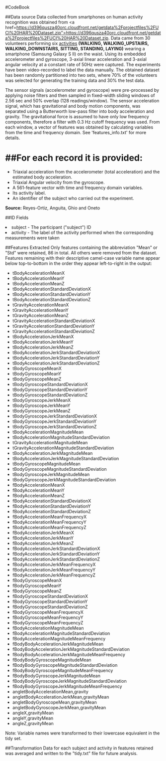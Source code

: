 #CodeBook

##Data source
Data collected from smartphones on human activity recognition was obtained from <a href=https://d396qusza40orc.cloudfront.net/getdata%2Fprojectfiles%2FUCI%20HAR%20Dataset.zip">https://d396qusza40orc.cloudfront.net/getdata%2Fprojectfiles%2FUCI%20HAR%20Dataset.zip</a>.
Data came from 30 volunteers performing six <u>activities</u> <b>(WALKING, WALKING_UPSTAIRS, WALKING_DOWNSTAIRS, SITTING, STANDING, LAYING)</b>
wearing a smartphone (Samsung Galaxy S II) on the waist. Using its embedded accelerometer and gyroscope, 3-axial linear acceleration and 3-axial angular velocity at a constant rate of 50Hz were captured. The experiments have been video-recorded to label the data manually. The obtained dataset has been randomly partitioned into two sets, where 70% of the volunteers was selected for generating the training data and 30% the test data. 

The sensor signals (accelerometer and gyroscope) were pre-processed by applying noise filters and then sampled in fixed-width sliding windows of 2.56 sec and 50% overlap (128 readings/window). The sensor acceleration signal, which has gravitational and body motion components, was separated using a Butterworth low-pass filter into body acceleration and gravity. The gravitational force is assumed to have only low frequency components, therefore a filter with 0.3 Hz cutoff frequency was used. From each window, a vector of features was obtained by calculating variables from the time and frequency domain. See 'features_info.txt' for more details.

##For each record it is provided:
======================================

- Triaxial acceleration from the accelerometer (total acceleration) and the estimated body acceleration.
- Triaxial Angular velocity from the gyroscope. 
- A 561-feature vector with time and frequency domain variables. 
- Its activity label. 
- An identifier of the subject who carried out the experiment.

<b>Source:</b> Reyes-Ortiz, Anguita, Ghio and Oneto

##ID Fields
<li>subject - The participant ("subject") ID
<li>activity - The label of the activity performed when the corresponding measurements were taken

##Features Extracted
Only features containing the abbreviation "Mean" or "Std" were retained, 86 in total.  All others were removed from the dataset.
Features remaining with their descriptive camel-case variable name appear below top-to-bottom in the order they appear left-to-right in the output:
<ul>
<li>tBodyAccelerationMeanX</li>
<li>tBodyAccelerationMeanY</li>
<li>tBodyAccelerationMeanZ</li>
<li>tBodyAccelerationStandardDeviationX</li>
<li>tBodyAccelerationStandardDeviationY</li>
<li>tBodyAccelerationStandardDeviationZ</li>
<li>tGravityAccelerationMeanX</li>
<li>tGravityAccelerationMeanY</li>
<li>tGravityAccelerationMeanZ</li>
<li>tGravityAccelerationStandardDeviationX</li>
<li>tGravityAccelerationStandardDeviationY</li>
<li>tGravityAccelerationStandardDeviationZ</li>
<li>tBodyAccelerationJerkMeanX</li>
<li>tBodyAccelerationJerkMeanY</li>
<li>tBodyAccelerationJerkMeanZ</li>
<li>tBodyAccelerationJerkStandardDeviationX</li>
<li>tBodyAccelerationJerkStandardDeviationY</li>
<li>tBodyAccelerationJerkStandardDeviationZ</li>
<li>tBodyGyroscopeMeanX</li>
<li>tBodyGyroscopeMeanY</li>
<li>tBodyGyroscopeMeanZ</li>
<li>tBodyGyroscopeStandardDeviationX</li>
<li>tBodyGyroscopeStandardDeviationY</li>
<li>tBodyGyroscopeStandardDeviationZ</li>
<li>tBodyGyroscopeJerkMeanX</li>
<li>tBodyGyroscopeJerkMeanY</li>
<li>tBodyGyroscopeJerkMeanZ</li>
<li>tBodyGyroscopeJerkStandardDeviationX</li>
<li>tBodyGyroscopeJerkStandardDeviationY</li>
<li>tBodyGyroscopeJerkStandardDeviationZ</li>
<li>tBodyAccelerationMagnitudeMean</li>
<li>tBodyAccelerationMagnitudeStandardDeviation</li>
<li>tGravityAccelerationMagnitudeMean</li>
<li>tGravityAccelerationMagnitudeStandardDeviation</li>
<li>tBodyAccelerationJerkMagnitudeMean</li>
<li>tBodyAccelerationJerkMagnitudeStandardDeviation</li>
<li>tBodyGyroscopeMagnitudeMean</li>
<li>tBodyGyroscopeMagnitudeStandardDeviation</li>
<li>tBodyGyroscopeJerkMagnitudeMean</li>
<li>tBodyGyroscopeJerkMagnitudeStandardDeviation</li>
<li>fBodyAccelerationMeanX</li>
<li>fBodyAccelerationMeanY</li>
<li>fBodyAccelerationMeanZ</li>
<li>fBodyAccelerationStandardDeviationX</li>
<li>fBodyAccelerationStandardDeviationY</li>
<li>fBodyAccelerationStandardDeviationZ</li>
<li>fBodyAccelerationMeanFrequencyX</li>
<li>fBodyAccelerationMeanFrequencyY</li>
<li>fBodyAccelerationMeanFrequencyZ</li>
<li>fBodyAccelerationJerkMeanX</li>
<li>fBodyAccelerationJerkMeanY</li>
<li>fBodyAccelerationJerkMeanZ</li>
<li>fBodyAccelerationJerkStandardDeviationX</li>
<li>fBodyAccelerationJerkStandardDeviationY</li>
<li>fBodyAccelerationJerkStandardDeviationZ</li>
<li>fBodyAccelerationJerkMeanFrequencyX</li>
<li>fBodyAccelerationJerkMeanFrequencyY</li>
<li>fBodyAccelerationJerkMeanFrequencyZ</li>
<li>fBodyGyroscopeMeanX</li>
<li>fBodyGyroscopeMeanY</li>
<li>fBodyGyroscopeMeanZ</li>
<li>fBodyGyroscopeStandardDeviationX</li>
<li>fBodyGyroscopeStandardDeviationY</li>
<li>fBodyGyroscopeStandardDeviationZ</li>
<li>fBodyGyroscopeMeanFrequencyX</li>
<li>fBodyGyroscopeMeanFrequencyY</li>
<li>fBodyGyroscopeMeanFrequencyZ</li>
<li>fBodyAccelerationMagnitudeMean</li>
<li>fBodyAccelerationMagnitudeStandardDeviation</li>
<li>fBodyAccelerationMagnitudeMeanFrequency</li>
<li>fBodyBodyAccelerationJerkMagnitudeMean</li>
<li>fBodyBodyAccelerationJerkMagnitudeStandardDeviation</li>
<li>fBodyBodyAccelerationJerkMagnitudeMeanFrequency</li>
<li>fBodyBodyGyroscopeMagnitudeMean</li>
<li>fBodyBodyGyroscopeMagnitudeStandardDeviation</li>
<li>fBodyBodyGyroscopeMagnitudeMeanFrequency</li>
<li>fBodyBodyGyroscopeJerkMagnitudeMean</li>
<li>fBodyBodyGyroscopeJerkMagnitudeStandardDeviation</li>
<li>fBodyBodyGyroscopeJerkMagnitudeMeanFrequency</li>
<li>angletBodyAccelerationMean,gravity</li>
<li>angletBodyAccelerationJerkMean,gravityMean</li>
<li>angletBodyGyroscopeMean,gravityMean</li>
<li>angletBodyGyroscopeJerkMean,gravityMean</li>
<li>angleX,gravityMean</li>
<li>angleY,gravityMean</li>
<li>angleZ,gravityMean</li>
</ul>

Note: Variable names were transformed to their lowercase equivalent in the tidy set.

##Transformation
Data for each subject and activity in features retained was averaged
and written to the "tidy.txt" file for future analysis.